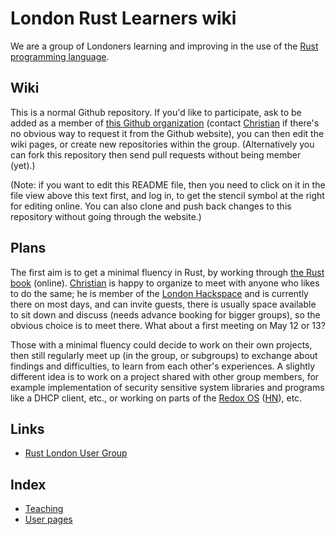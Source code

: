 # London Rust Learners wiki

We are a group of Londoners learning and improving in the use of the
[Rust programming language](https://www.rust-lang.org/).

## Wiki

This is a normal Github repository. If you'd like to participate, ask
to be added as a member of [this Github
organization](https://github.com/LondonRustLearners) (contact
[Christian](mailto:chrjae@gmail.com) if there's no obvious way to
request it from the Github website), you can then edit the wiki pages,
or create new repositories within the group. (Alternatively you can fork 
this repository then send pull requests without being member (yet).)

(Note: if you want to edit this README file, then you need to click on
it in the file view above this text first, and log in, to get the
stencil symbol at the right for editing online. You can also clone and
push back changes to this repository without going through the
website.)

## Plans

The first aim is to get a minimal fluency in Rust, by working through
[the Rust book](http://doc.rust-lang.org/book/)
(online). [Christian](mailto:chrjae@gmail.com) is happy to organize to
meet with anyone who likes to do the same; he is member of the [London
Hackspace](https://london.hackspace.org.uk/) and is currently there on
most days, and can invite guests, there is usually space available to
sit down and discuss (needs advance booking for bigger groups), so the
obvious choice is to meet there. What about a first meeting on May 12
or 13?

Those with a minimal fluency could decide to work on their own
projects, then still regularly meet up (in the group, or subgroups) to
exchange about findings and difficulties, to learn from each other's
experiences. A slightly different idea is to work on a project shared
with other group members, for example implementation of security
sensitive system libraries and programs like a DHCP client, etc., or
working on parts of the [Redox OS](http://www.redox-os.org/)
([HN](https://news.ycombinator.com/item?id=10295187)), etc.

## Links

* [Rust London User Group](http://www.meetup.com/Rust-London-User-Group/)

## Index

* [Teaching](Teaching.md)
* [User pages](User_pages.md)

